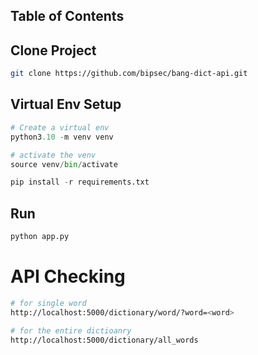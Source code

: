 ## Table of Contents

## Clone Project

```sh
git clone https://github.com/bipsec/bang-dict-api.git
```

## Virtual Env Setup
```python
# Create a virtual env
python3.10 -m venv venv

# activate the venv
source venv/bin/activate
```
```python
pip install -r requirements.txt
```


## Run

```sh
python app.py
```

# API Checking

```sh
# for single word
http://localhost:5000/dictionary/word/?word=<word>

# for the entire dictioanry
http://localhost:5000/dictionary/all_words
```